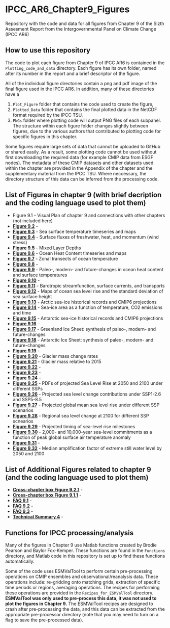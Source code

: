 # IPCC_AR6_Chapter9_Figures
Repository with the code and data for all figures from Chapter 9 of the Sizth Assesment Report from the Intergovernmental Panel on Climate Change (IPCC AR6)

## How to use this repository
The code to plot each figure from Chapter 9 of IPCC AR6 is contained in the `Plotting_code_and_data` directory. 
Each figure has its own folder, named after its number in the report and a brief descriptor of the figure.

All of the individual figure directories contain a png and pdf image of the final figure used in the IPCC AR6. 
In addition, many of these directories have a 
1. `Plot_Figure` folder that contains the code used to create the figure, 
2. `Plotted_Data` folder that contains the final plotted data in the NetCDF format required by the IPCC TSU, 
3. `PNGs` folder where plotting code will output PNG files of each subpanel. 
The structure within each figure folder changes slightly between figures, due to the various authors that contributed to plotting 
code for specific figures in this chapter.

Some figures require large sets of data that cannot be uploaded to GitHub or shared easily. 
As a result, some plotting code cannot be used without first downloading the required data (for example CMIP data from ESGF nodes).
The metadata of these CMIP datasets and other datasets used within the chapter are provided in the Appendix of the chapter 
and the supplementary material from the IPCC TSU. Where neccessary, the directory structure of this data can be inferred from the processing code.

## List of Figures in chapter 9 (with brief decription and the coding language used to plot them)

* Figure 9.1 - Visual Plan of chapter 9 and connections with other chapters (not included here)
* [**Figure 9.2**]() - 
* [**Figure 9.3**](https://github.com/BrodiePearson/IPCC_AR6_Chapter9_Figures/blob/main/Plotting_code_and_data/Fig9_03_SST/Fig9_03_SST.pdf) - Sea surface temperature timeseries and maps
* [**Figure 9.4**](https://github.com/BrodiePearson/IPCC_AR6_Chapter9_Figures/blob/main/Plotting_code_and_data/Fig9_04_fluxes/Fig9_04_fluxes.pdf) - Surface fluxes of freshwater, heat, and momentum (wind stress)
* [**Figure 9.5**](https://github.com/BrodiePearson/IPCC_AR6_Chapter9_Figures/blob/main/Plotting_code_and_data/Fig9_05_MLD/Fig9_05_MLD.pdf) - Mixed Layer Depths
* [**Figure 9.6**](https://github.com/BrodiePearson/IPCC_AR6_Chapter9_Figures/blob/main/Plotting_code_and_data/Fig9_06_OHC/Fig9_06_OHC.pdf) - Ocean Heat Content timeseries and maps
* [**Figure 9.7**](https://github.com/BrodiePearson/IPCC_AR6_Chapter9_Figures/blob/main/Plotting_code_and_data/Fig9_07_zonal_temp_transects/Fig9_07_zonal_temp_transects.pdf) - Zonal transects of ocean temperature
* [**Figure 9.8**]() -
* [**Figure 9.9**](https://github.com/BrodiePearson/IPCC_AR6_Chapter9_Figures/blob/main/Plotting_code_and_data/Fig9_09_OHCvsSST/Fig9_09_OHCvsSST.pdf) - Paleo-, modern- and future-changes in ocean heat content and surface temperatures
* [**Figure 9.10**]() - 
* [**Figure 9.11**](https://github.com/BrodiePearson/IPCC_AR6_Chapter9_Figures/blob/main/Plotting_code_and_data/Fig9_11_BSF/Fig9_11_BSF.pdf) - Barotropic streamfunction, surface currents, and transports
* [**Figure 9.12**](https://github.com/BrodiePearson/IPCC_AR6_Chapter9_Figures/blob/main/Plotting_code_and_data/Fig9_12_OceanSLR/Fig9_12_OceanSLR.pdf) - Maps of ocean sea level rise and the standard deviation of sea surface height
* [**Figure 9.13**](https://github.com/BrodiePearson/IPCC_AR6_Chapter9_Figures/blob/main/Plotting_code_and_data/Fig9_13_Arctic_SI/Fig9_13_Arctic_SI.pdf) - Arctic sea-ice historical records and CMIP6 projections
* [**Figure 9.14**](https://github.com/BrodiePearson/IPCC_AR6_Chapter9_Figures/blob/main/Plotting_code_and_data/Fig9_14_SI_warming/Fig9_14_SI_warming.pdf) - Sea-ice area as a function of temperature, CO2 emissions and time
* [**Figure 9.15**](https://github.com/BrodiePearson/IPCC_AR6_Chapter9_Figures/blob/main/Plotting_code_and_data/Fig9_15_Antarctic_SI/Fig9_15_Antarctic_SI.pdf) - Antarctic sea-ice historical records and CMIP6 projections
* [**Figure 9.16**]() -
* [**Figure 9.17**](https://github.com/BrodiePearson/IPCC_AR6_Chapter9_Figures/blob/main/Plotting_code_and_data/Fig9_17_GIS_synth/Fig9_17_GIS_synth.pdf) - Greenland Ice Sheet: synthesis of paleo-, modern- and future-changes
* [**Figure 9.18**](https://github.com/BrodiePearson/IPCC_AR6_Chapter9_Figures/blob/main/Plotting_code_and_data/Fig9_18_AIS_synth/Fig9_18_AIS_synth.pdf) - Antarctic Ice Sheet: synthesis of paleo-, modern- and future-changes
* [**Figure 9.19**]() - 
* [**Figure 9.20**](https://github.com/BrodiePearson/IPCC_AR6_Chapter9_Figures/blob/main/Plotting_code_and_data/Fig9_20_Glacier_Rate/Fig9_20_Glacier_Rate.png) - Glacier mass change rates
* [**Figure 9.21**](https://github.com/BrodiePearson/IPCC_AR6_Chapter9_Figures/blob/main/Plotting_code_and_data/Fig9_21_glaciers_changes/Fig9_21_glaciers_change.pnghttps://github.com/BrodiePearson/IPCC_AR6_Chapter9_Figures/blob/main/Plotting_code_and_data/Fig9_11_BSF/Fig9_11_BSF.pdf) - Glacier mass relative to 2015
* [**Figure 9.22**]() -
* [**Figure 9.23**]() -
* [**Figure 9.24**]() -
* [**Figure 9.25**](https://github.com/BrodiePearson/IPCC_AR6_Chapter9_Figures/blob/main/Plotting_code_and_data/Fig9_25_SLR_PDFs/Fig9_25_SLR_PDFs.pdf) - PDFs of projected Sea Level Rise at 2050 and 2100 under different SSPs
* [**Figure 9.26**](https://github.com/BrodiePearson/IPCC_AR6_Chapter9_Figures/blob/main/Plotting_code_and_data/Fig9_26_SL_regional/Fig9_26_SL_regional.pdf) - Projected sea level change contributions under SSP1-2.6 and SSP5-8.5
* [**Figure 9.27**](https://github.com/BrodiePearson/IPCC_AR6_Chapter9_Figures/blob/main/Plotting_code_and_data/Fig9_27_SL_scenarios/Fig9_27_SL_scenarios.pdf) - Projected global mean sea level rise under different SSP scenarios
* [**Figure 9.28**](https://github.com/BrodiePearson/IPCC_AR6_Chapter9_Figures/blob/main/Plotting_code_and_data/Fig9_28_RSL_scenarios/Fig9_28_RSL_scenarios.pdf) - Regional sea level change at 2100 for different SSP scnearios
* [**Figure 9.29**](https://github.com/BrodiePearson/IPCC_AR6_Chapter9_Figures/blob/main/Plotting_code_and_data/Fig9_29_SL_time/Fig9_29_SL_time.pdf) - Projected timing of sea-level rise milestones
* [**Figure 9.30**](https://github.com/BrodiePearson/IPCC_AR6_Chapter9_Figures/blob/main/Plotting_code_and_data/Fig9_30_GMSL_Commitment/Fig9_30_GMSL_Commitment.pdf) - 2,000- and 10,000-year sea-level commitments as a function of peak global surface air temperature anomaly
* [**Figure 9.31**]() -
* [**Figure 9.32**](https://github.com/BrodiePearson/IPCC_AR6_Chapter9_Figures/blob/main/Plotting_code_and_data/Fig9_32_ESL_proj/Fig9_32_ESL_proj.pdf) - Median amplification factor of extreme still water level by 2050 and 2100

## List of Additional Figures related to chapter 9 (and the coding language used to plot them)

* [**Cross-chapter box Figure 9.2.1**]() - 
* [**Cross-chapter box Figure 9.1.1**]() - 
* [**FAQ 9.1**]() -
* [**FAQ 9.2**]() -
* [**FAQ 9.3**]() -
* [**Technical Summary 4**]() -

## Functions for IPCC processing/analysis

Many of the figures in Chapter 9 use Matlab functions created by Brodie Pearson and Baylor Fox-Kemper. These functions are found in the `Functions` directory,
and Matlab code in this repository is set up to find these functions automatically.

Some of the code uses ESMValTool to perform certain pre-processing operations on CMIP ensembles and observational/reanalysis data. 
These operations include: re-gridding onto matching grids, extraction of specific time periods or regions, averaging operations.
The recipes for performing these operations are provided in the `Recipes_for_ESMValTool` directory. 
**ESMValTool was only used to pre-process this data, it was not used to plot the figures in Chapter 9.**
The ESMValTool recipes are designed to crash after pre-processing the data, 
and this data can be extracted from the appropriate pre-processor directory 
(note that you may need to turn on a flag to save the pre-processed data).
